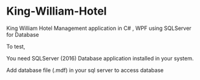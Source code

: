 # King-William-Hotel
King William Hotel Management application in C# , WPF using SQLServer for Database

To test, 

You need SQLServer (2016) Database application installed in your system.

Add database file (.mdf) in your sql server to access database
